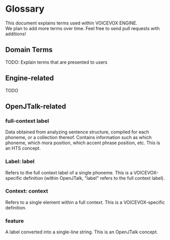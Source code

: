 # Glossary

This document explains terms used within VOICEVOX ENGINE.  
We plan to add more terms over time. Feel free to send pull requests with additions!

<!--
* Headings should be "### English Name: Code Name (lowercase)"
  * Terms that only appear in code can use just the code name
* Explanations should be 1-3 lines
* Generally avoid line breaks (don't add two spaces at the end)
-->

## Domain Terms

TODO: Explain terms that are presented to users

## Engine-related

TODO

## OpenJTalk-related

### full-context label

Data obtained from analyzing sentence structure, compiled for each phoneme, or a collection thereof.
Contains information such as which phoneme, which mora position, which accent phrase position, etc.
This is an HTS concept.

### Label: label

Refers to the full context label of a single phoneme.
This is a VOICEVOX-specific definition (within OpenJTalk, "label" refers to the full context label).

### Context: context

Refers to a single element within a full context.
This is a VOICEVOX-specific definition.

### feature

A label converted into a single-line string.
This is an OpenJTalk concept.
